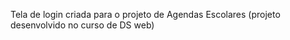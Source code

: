 Tela de login criada para o projeto de Agendas Escolares (projeto desenvolvido no curso de DS web) 
